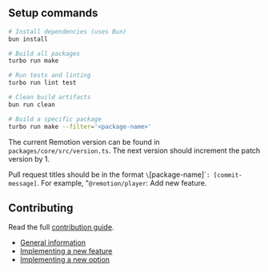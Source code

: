 ## Setup commands

```bash
# Install dependencies (uses Bun)
bun install

# Build all packages
turbo run make

# Run tests and linting
turbo run lint test

# Clean build artifacts
bun run clean

# Build a specific package
turbo run make --filter='<package-name>'
```

The current Remotion version can be found in `packages/core/src/version.ts`. The next version should increment the patch version by 1.

Pull request titles should be in the format `\`[package-name]\``: [commit-message]`. For example, "`@remotion/player`: Add new feature.

## Contributing

Read the full [contribution guide](/packages/docs/docs/contributing/index.mdx).

- [General information](/packages/docs/docs//contributing/index.mdx)
- [Implementing a new feature](/packages/docs/docs/contributing/feature.mdx)
- [Implementing a new option](/packages/docs/docs/contributing/option.mdx)
